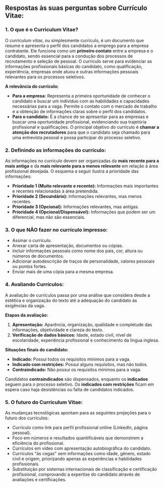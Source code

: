## Respostas às suas perguntas sobre Currículo Vitae:

### 1. O que é o Curriculum Vitae?

O _curriculum vitae_, ou simplesmente currículo, é um documento que resume e apresenta o perfil dos candidatos a emprego para a empresa contratante. Ele funciona como um **primeiro contato** entre a empresa e o candidato, sendo essencial para a condução dos processos de recrutamento e seleção de pessoal. O currículo serve para evidenciar as informações profissionais básicas do candidato, como qualificação, experiência, empresas onde atuou e outras informações pessoais relevantes para os processos seletivos.

**A relevância do currículo:**

- **Para a empresa:** Representa a primeira oportunidade de conhecer o candidato e buscar um indivíduo com as habilidades e capacidades necessárias para a vaga. Permite o contato com o mercado de trabalho e a obtenção de informações claras sobre o perfil dos candidatos.
- **Para o candidato:** É a chance de se apresentar para as empresas e buscar uma oportunidade profissional, evidenciando sua trajetória profissional e qualificações. O principal objetivo do currículo é **chamar a atenção dos recrutadores** para que o candidato seja chamado para uma entrevista pessoal e possa participar do processo seletivo.

### 2. Definindo as informações do currículo:

As informações no currículo devem ser organizadas da **mais recente para a mais antiga** e da **mais relevante para a menos relevante** em relação à área profissional desejada. O esquema a seguir ilustra a prioridade das informações:

- **Prioridade 1 (Muito relevante e recente):** Informações mais importantes e recentes relacionadas à área pretendida.
- **Prioridade 2 (Secundário):** Informações relevantes, mas menos recentes.
- **Prioridade 3 (Opcional):** Informações relevantes, mas antigas.
- **Prioridade 4 (Opcional/Dispensável):** Informações que podem ser um diferencial, mas não são essenciais.

### 3. O que NÃO fazer no currículo impresso:

- Assinar o currículo.
- Anexar carta de apresentação, documentos ou cópias.
- Incluir informações pessoais como nome dos pais, cor, altura ou números de documentos.
- Adicionar autodescrição de traços de personalidade, valores pessoais ou pontos fortes.
- Enviar mais de uma cópia para a mesma empresa.

### 4. Avaliando Currículos:

A avaliação de currículos passa por uma análise que considera desde a estética e organização do texto até a adequação do candidato às exigências da vaga.

**Etapas da avaliação:**

1. **Apresentação:** Aparência, organização, qualidade e completude das informações, objetividade e clareza do texto.
2. **Verificação de dados básicos:** Idade, estado civil, nível de escolaridade, experiência profissional e conhecimento da língua inglesa.

**Situações finais do candidato:**

- **Indicado:** Possui todos os requisitos mínimos para a vaga.
- **Indicado com restrições:** Possui alguns requisitos, mas não todos.
- **Contraindicado:** Não possui os requisitos mínimos para a vaga.

Candidatos **contraindicados** são dispensados, enquanto os **indicados** seguem para o processo seletivo. Os **indicados com restrições** ficam em espera caso haja desistências ou falta de candidatos indicados.

### 5. O futuro do Curriculum Vitae:

As mudanças tecnológicas apontam para as seguintes projeções para o futuro dos currículos:

- Currículo como link para perfil profissional online (LinkedIn, página pessoal).
- Foco em números e resultados quantificáveis que demonstrem a eficiência do profissional.
- Currículos em vídeo com apresentação autobiográfica do candidato.
- Currículos "às cegas" sem informações como idade, gênero, estado civil e origem, priorizando apenas as experiências e habilidades profissionais.
- Substituição por sistemas internacionais de classificação e certificação profissional, comprovando a expertise do candidato através de avaliações e certificações.